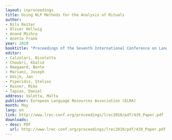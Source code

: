 ```yaml
---
layout: inproceedings
title: Using NLP Methods for the Analysis of Rituals
author:
- Nils Reiter
- Oliver Hellwig
- Anand Mishra
- Anette Frank
year: 2010
booktitle: "Proceedings of the Seventh International Conference on Language Resources and Evaluation (LREC'10)"
editor:
- Calzolari, Nicoletta
- Choukri, Khalid
- Maegaard, Bente
- Mariani, Joseph
- Odijk, Jan
- Piperidis, Stelios
- Rosner, Mike
- Tapias, Daniel
address: Valetta, Malta
publisher: European Language Resources Association (ELRA)
month: May
lang: en
link: http://www.lrec-conf.org/proceedings/lrec2010/pdf/439_Paper.pdf
downloads:
- desc: PDF
  url: http://www.lrec-conf.org/proceedings/lrec2010/pdf/439_Paper.pdf
---
```


